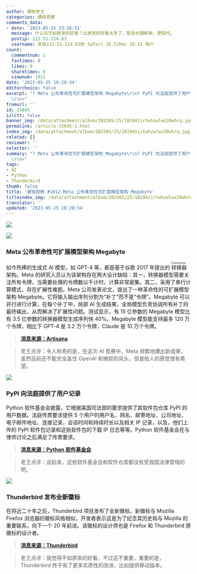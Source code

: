 ```yaml
---
author: 硬核老王
categories: 硬核观察
comments_data:
- date: '2023-05-25 23:26:51'
  message: 什么叫不如原来的好看？比原来的好看太多了，配色也跟鲜艳，更现代。
  postip: 112.51.214.63
  username: 来自112.51.214.63的 Safari 16.5|Mac 10.15 用户
count:
  commentnum: 1
  favtimes: 0
  likes: 0
  sharetimes: 0
  viewnum: 1911
date: '2023-05-25 18:20:34'
editorchoice: false
excerpt: "? Meta 公布革命性可扩展模型架构 Megabyte\r\n? PyPI 向法庭提供了用户记录\r\n? Thunderbird 发布全新徽标\r\n»
  \r\n»"
fromurl: ''
id: 15845
islctt: false
banner_img: /data/attachment/album/202305/25/181941irtwhzwlwz28whrq.jpg
permalink: /article-15845-1.html
index_img: /data/attachment/album/202305/25/181941irtwhzwlwz28whrq.jpg
related: []
reviewer: ''
selector: ''
summary: "? Meta 公布革命性可扩展模型架构 Megabyte\r\n? PyPI 向法庭提供了用户记录\r\n? Thunderbird 发布全新徽标\r\n»
  \r\n»"
tags:
- AI
- Python
- Thunderbird
thumb: false
title: '硬核观察 #1012 Meta 公布革命性可扩展模型架构 Megabyte'
titleindex_img: /data/attachment/album/202305/25/181941irtwhzwlwz28whrq.jpg
translator: ''
updated: '2023-05-25 18:20:34'
---
```


![](/data/attachment/album/202305/25/181941irtwhzwlwz28whrq.jpg)


![](/data/attachment/album/202305/25/181953e9qj9kn46yl9t4n9.jpg)


### Meta 公布革命性可扩展模型架构 Megabyte


如今热捧的生成式 AI 模型，如 GPT-4 等，都是基于谷歌 2017 年提出的<ruby> 转换器 <rt>  Transformer </rt></ruby>架构。Meta 的研究人员认为该架构存在两大设计缺陷：其一，转换器模型需要关注所有令牌，当需要处理的令牌数以千计时，计算非常密集。其二，采用了串行计算模式，存在扩展性难题。Meta 公司发表论文，提出了一种革命性的可扩展模型架构 Megabyte。它将输入输出序列分割为“补丁”而不是“令牌”。Megabyte 可以并行进行计算，在每个补丁中，局部 AI 生成结果，全局模型负责协调所有补丁的最终输出，从而解决了扩展性问题。测试显示，有 15 亿参数的 Megabyte 模型比有 3.5 亿参数的转换器模型生成序列快 40%。Megabyte 模型能支持最多 120 万个令牌，相比下 GPT-4 是 3.2 万个令牌，Claude 是 10 万个令牌。



> 
> **[消息来源：Artisana](https://www.artisana.ai/articles/meta-ai-unleashes-megabyte-a-revolutionary-scalable-model-architecture)**
> 
> 
> 



> 
> 老王点评：令人称奇的是，在这次 AI 竞赛中，Meta 频繁地爆出新成果，虽然目前还不能完全盖住 OpenAI 和微软的风头，但是给人的感觉很有希望。
> 
> 
> 


![](/data/attachment/album/202305/25/182004erjdm9jmu81jzeet.jpg)


### PyPI 向法庭提供了用户记录


Python 软件基金会披露，它根据美国司法部的要求提供了其软件包仓库 PyPI 的用户数据。法庭传票要求提供 5 个用户的用户名、网名、邮寄地址、公司地址、电子邮件地址、连接记录，会话时间和持续时长以及相关 IP 记录，以及，他们上传的 PyPI 软件包记录和这些软件包的下载 IP 日志等等。Python 软件基金会在与律师讨论之后满足了传票要求。



> 
> **[消息来源：Python 软件基金会](https://blog.pypi.org/posts/2023-05-24-pypi-was-subpoenaed/)**
> 
> 
> 



> 
> 老王点评：说起来，这些软件基金会和软件仓库都没有受我国法律管辖的吧。
> 
> 
> 


![](/data/attachment/album/202305/25/182017uso67et9pf3zfcps.jpg)


### Thunderbird 发布全新徽标


在将近二十年之后，Thunderbird 项目发布了全新徽标。新徽标与 Mozilla Firefox 浏览器的徽标风格相似，开发者表示这是为了纪念其历史和与 Mozilla 的重要联系，向下一个 20 年前进。该徽标的设计师也是 Firefox 和 Thunderbird 原徽标的设计者。



> 
> **[消息来源：Thunderbird](https://blog.thunderbird.net/2023/05/introducing-the-brand-new-thunderbird-logo/)**
> 
> 
> 



> 
> 老王点评：我觉得不如原来的好看，不过这不重要，重要的是，Thunderbird 终于有了更多实质性的改进，比如提供移动版本。
> 
> 
>